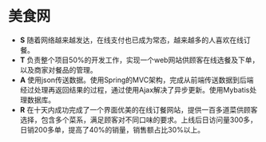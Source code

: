 # 美食网

- **S** 随着网络越来越发达，在线支付也已成为常态，越来越多的人喜欢在线订餐。
- **T** 负责整个项目50%的开发工作，实现一个web网站供顾客在线选餐及下单，以及商家对餐品的管理。
- **A** 使用json传送数据。使用Spring的MVC架构，完成从前端传送数据到后端经过处理再返回结果的过程，通过使用Ajax解决了异步更新。使用Mybatis处理数据库。
- **R** 在十天内成功完成了一个界面优美的在线订餐网站，提供一百多道菜供顾客选择，包含多个菜系，满足顾客对不同口味的要求。上线后日访问量300多，日销200多单，提高了40%的销量，销售额占比30%以上。

